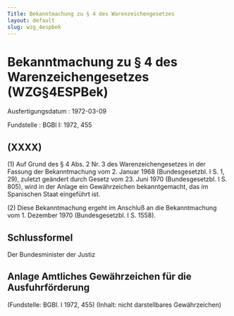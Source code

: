 ```yaml
---
Title: Bekanntmachung zu § 4 des Warenzeichengesetzes
layout: default
slug: wzg_4espbek
---
```


# Bekanntmachung zu § 4 des Warenzeichengesetzes (WZG§4ESPBek)

Ausfertigungsdatum
:   1972-03-09

Fundstelle
:   BGBl I: 1972, 455



## (XXXX)

(1) Auf Grund des § 4 Abs. 2 Nr. 3 des Warenzeichengesetzes in der
Fassung der Bekanntmachung vom 2. Januar 1968 (Bundesgesetzbl. I S. 1,
29), zuletzt geändert durch Gesetz vom 23. Juni 1970 (Bundesgesetzbl.
I S. 805), wird in der Anlage ein Gewährzeichen bekanntgemacht, das im
Spanischen Staat eingeführt ist.

(2) Diese Bekanntmachung ergeht im Anschluß an die Bekanntmachung vom
1\. Dezember 1970 (Bundesgesetzbl. I S. 1558).


## Schlussformel

Der Bundesminister der Justiz


## Anlage Amtliches Gewährzeichen für die Ausfuhrförderung

(Fundstelle: BGBl. I 1972, 455)
(Inhalt: nicht darstellbares Gewährzeichen)

